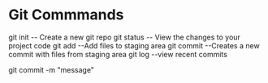 # Git Commmands

git init -- Create a new git repo
git status -- View the changes to your project code
git add --Add files to staging area
git commit --Creates a new commit with files from staging area
git log --view recent commits


git commit -m "message"